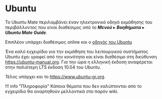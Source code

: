 # Ubuntu

Το Ubuntu Mate περιλαμβάνει έναν ηλεκτρονικό οδηγό εκμάθησης του
περιβάλλοντος που είναι διαθέσιμος από το ***Μενού*** ▸ ***Βοηθήματα*** ▸ ***Ubuntu Mate Guide***.

Επιπλέον υπάρχει διαθέσιμος online και ο [οδηγός του
Ubuntu](https://help.ubuntu.com/lts/ubuntu-help/index.html)

Ένα καλό εγχειρίδιο για την εκμάθηση του λειτουργικού συστήματος Ubuntu
έχει γραφεί από την κοινότητα και είναι διαθέσιμο στη διεύθυνση
<https://ubuntu-manual.org>. Για την ώρα η ελληνική έκδοση αναφέρεται
στην παλιότερη LTS έκδοση 10.04 του Ubuntu.

Τέλος υπάρχει και το <https://www.ubuntu-gr.org>.

!!! info "Πληροφορία"
    Κάποια θέματα που δεν καλύπτονται από το εγχειρίδιο θα αναρτηθούν μελλοντικά στο παρόν wiki.

